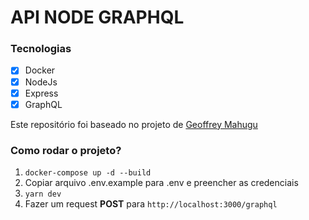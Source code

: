 # API NODE GRAPHQL

### Tecnologias
- [x] Docker
- [x] NodeJs
- [x] Express
- [x] GraphQL

Este repositório foi baseado no projeto de [Geoffrey Mahugu](https://javascript.plainenglish.io/graphql-express-mongo-backend-d41625f728bf)

### Como rodar o projeto?

1. ```docker-compose up -d --build```
2. Copiar arquivo .env.example para .env e preencher as credenciais
3. ```yarn dev```
4. Fazer um request **POST** para ```http://localhost:3000/graphql```
